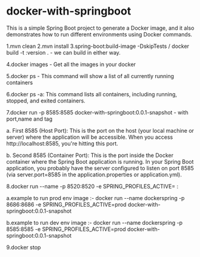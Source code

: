 # docker-with-springboot
This is a simple Spring Boot project to generate a Docker image, and it also demonstrates how to run different environments using Docker commands.


1.mvn clean
2.mvn install
3.spring-boot:build-image -DskipTests / docker build -t <imageName>:version . - we can build in either way.

4.docker images -  Get all the images in your docker

5.docker ps - This command will show a list of all currently running containers

6.docker ps -a: This command lists all containers, including running, stopped, and exited containers.

7.docker run -p 8585:8585 docker-with-springboot:0.0.1-snapshot  - with port,name and tag

a. First 8585 (Host Port): This is the port on the host (your local machine or server) where the application will be accessible. When you access http://localhost:8585, you're hitting this port.

b. Second 8585 (Container Port): This is the port inside the Docker container where the Spring Boot application is running. In your Spring Boot application, you probably have the server configured to listen on port 8585 (via server.port=8585 in the application.properties or application.yml).

8.docker run --name <container name> -p 8520:8520 -e SPRING_PROFILES_ACTIVE=<env name> <imagename>:<versionNumber>

a.example to run prod env image :- docker run --name dockerspring -p 8686:8686 -e SPRING_PROFILES_ACTIVE=prod docker-with-springboot:0.0.1-snapshot

b.example to run dev env image :- docker run --name dockerspring -p 8585:8585 -e SPRING_PROFILES_ACTIVE=prod docker-with-springboot:0.0.1-snapshot

9.docker stop <imageID>




